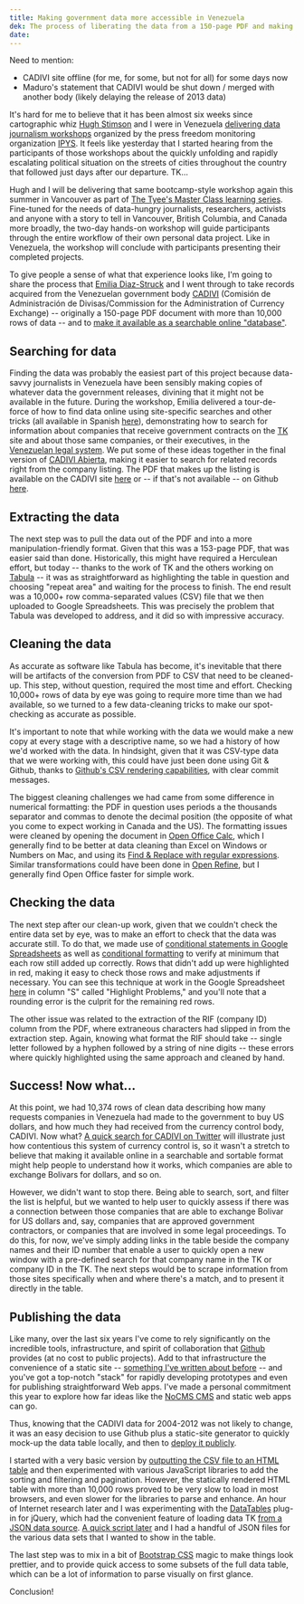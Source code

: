 ```yaml
---
title: Making government data more accessible in Venezuela
dek: The process of liberating the data from a 150-page PDF and making it useful again
date:
---
```


Need to mention:

* CADIVI site offline (for me, for some, but not for all) for some days now
* Maduro's statement that CADIVI would be shut down / merged with another body (likely delaying the release of 2013 data)


It's hard for me to believe that it has been almost six weeks since cartographic whiz [Hugh Stimson](TK) and I were in Venezuela [delivering data journalism workshops](TK) organized by the press freedom monitoring organization [IPYS](TK). It feels like yesterday that I started hearing from the participants of those workshops about the quickly unfolding and rapidly escalating political situation on the streets of cities throughout the country that followed just days after our departure. TK...

Hugh and I will be delivering that same bootcamp-style workshop again this summer in Vancouver as part of [The Tyee's Master Class learning series](http://thetyee.ca/MasterClass/Spring2014/Data-Bootcamp/). Fine-tuned for the needs of data-hungry journalists, researchers, activists and anyone with a story to tell in Vancouver, British Columbia, and Canada more broadly, the two-day hands-on workshop will guide participants through the entire workflow of their own personal data project. Like in Venezuela, the workshop will conclude with participants presenting their completed projects.

To give people a sense of what that experience looks like, I'm going to share the process that [Emilia Diaz-Struck](TK) and I went through to take records acquired from the Venezuelan government body [CADIVI](TK) (Comisión de Administración de Divisas/Commission for the Administration of Currency Exchange) -- originally a 150-page PDF document with more than 10,000 rows of data -- and to [make it available as a searchable online "database"](http://phillipadsmith.github.io/cadivi/).

## Searching for data

Finding the data was probably the easiest part of this project because data-savvy journalists in Venezuela have been sensibly making copies of whatever data the government releases, divining that it might not be available in the future. During the workshop, Emilia delivered a tour-de-force of how to find data online using site-specific searches and other tricks (all available in Spanish [here](TK)), demonstrating how to search for information about companies that receive government contracts on the [TK](TK) site and about those same companies, or their executives, in the [Venezuelan legal system](TK). We put some of these ideas together in the final version of [CADIVI Abierta](TK), making it easier to search for related records right from the company listing. The PDF that makes up the listing is available on the CADIVI site [here](TK) or -- if that's not available -- on Github [here](TK).

## Extracting the data

The next step was to pull the data out of the PDF and into a more manipulation-friendly format. Given that this was a 153-page PDF, that was easier said than done. Historically, this might have required a Herculean effort, but today -- thanks to the work of TK and the others working on [Tabula](TK) -- it was as straightforward as highlighting the table in question and choosing "repeat area" and waiting for the process to finish. The end result was a 10,000+ row comma-separated values (CSV) file that we then uploaded to Google Spreadsheets. This was precisely the problem that Tabula was developed to address, and it did so with impressive accuracy. 

## Cleaning the data

As accurate as software like Tabula has become, it's inevitable that there will be artifacts of the conversion from PDF to CSV that need to be cleaned-up. This step, without question, required the most time and effort. Checking 10,000+ rows of data by eye was going to require more time than we had available, so we turned to a few data-cleaning tricks to make our spot-checking as accurate as possible. 

It's important to note that while working with the data we would make a new copy at every stage with a descriptive name, so we had a history of how we'd worked with the data. In hindsight, given that it was CSV-type data that we were working with, this could have just been done using Git & Github, thanks to [Github's CSV rendering capabilities](https://help.github.com/articles/rendering-csv-and-tsv-data), with clear commit messages.

The biggest cleaning challenges we had came from some difference in numerical formatting: the PDF in question uses periods a the thousands separator and commas to denote the decimal position (the opposite of what you come to expect working in Canada and the US). The formatting issues were cleaned by opening the document in [Open Office Calc](TK), which I generally find to be better at data cleaning than Excel on Windows or Numbers on Mac, and using its [Find & Replace with regular expressions](TK). Similar transformations could have been done in [Open Refine](TK), but I generally find Open Office faster for simple work.

## Checking the data

The next step after our clean-up work, given that we couldn't check the entire data set by eye, was to make an effort to check that the data was accurate still. To do that, we made use of [conditional statements in Google Spreadsheets](TK) as well as [conditional formatting](TK) to verify at minimum that each row still added up correctly. Rows that didn't add up were highlighted in red, making it easy to check those rows and make adjustments if necessary. You can see this technique at work in the Google Spreadsheet [here](https://docs.google.com/spreadsheet/ccc?key=0AgZzmiG9MvT4dFU5OGVsNWxOcEhESVpKXzhlM2oyVXc&usp=sharing) in column "S" called "Highlight Problems," and you'll note that a rounding error is the culprit for the remaining red rows.

The other issue was related to the extraction of the RIF (company ID) column from the PDF, where extraneous characters had slipped in from the extraction step. Again, knowing what format the RIF should take -- single letter followed by a hyphen followed by a string of nine digits -- these errors where quickly highlighted using the same approach and cleaned by hand.

## Success! Now what...

 At this point, we had  10,374 rows of clean data describing how many requests companies in Venezuela had made to the government to buy US dollars, and how much they had received from the currency control body, CADIVI. Now what? [A quick search for CADIVI on Twitter](TK) will illustrate just how contentious this system of currency control is, so it wasn't a stretch to believe that making it available online in a searchable and sortable format might help people to understand how it works, which companies are able to exchange Bolivars for dollars, and so on.

However, we didn't want to stop there. Being able to search, sort, and filter the list is helpful, but we wanted to help user to quickly assess if there was a connection between those companies that are able to exchange Bolivar for US dollars and, say, companies that are approved government contractors, or companies that are involved in some legal proceedings. To do this, for now, we've simply adding links in the table beside the company names and their ID number that enable a user to quickly open a new window with a pre-defined search for that company name in the TK or company ID in the TK. The next steps would be to scrape information from those sites specifically when and where there's a match, and to present it directly in the table.

## Publishing the data

Like many, over the last six years I've come to rely significantly on the incredible tools, infrastructure, and spirit of collaboration that [Github](TK) provides (at no cost to public projects). Add to that infrastructure the convenience of a static site -- [something I've written about before](TK) -- and you've got a top-notch "stack" for rapidly developing prototypes and even for publishing straightforward Web apps. I've made a personal commitment this year to explore how far ideas like the [NoCMS CMS](TK) and static web apps can go.

Thus, knowing that the CADIVI data for 2004-2012 was not likely to change, it was an easy decision to use Github plus a static-site generator to quickly mock-up the data table locally, and then to [deploy it publicly](TK). 

I started with a very basic version by [outputting the CSV file to an HTML table](TK) and then experimented with various JavaScript libraries to add the sorting and filtering and pagination. However, the statically rendered HTML table with more than 10,000 rows proved to be very slow to load in most browsers, and even slower for the libraries to parse and enhance. An hour of Internet research later and I was experimenting with the [DataTables](TK) plug-in for jQuery, which had the convenient feature of loading data TK [from a JSON data source](TK). [A quick script later](TK) and I had a handful of JSON files for the various data sets that I wanted to show in the table.

The last step was to mix in a bit of [Bootstrap CSS](TK) magic to make things look prettier, and to provide quick access to some subsets of the full data table, which can be a lot of information to parse visually on first glance. 

Conclusion!


